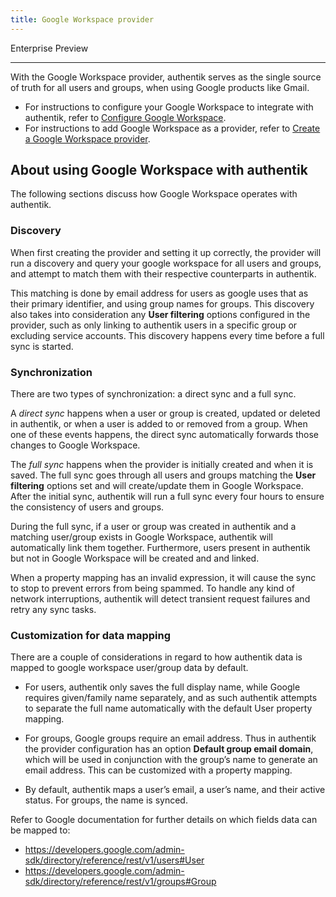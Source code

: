 ```yaml
---
title: Google Workspace provider
---
```


<span class="badge badge--primary">Enterprise</span>
<span class="badge badge--preview">Preview</span>

---

With the Google Workspace provider, authentik serves as the single source of truth for all users and groups, when using Google products like Gmail.

- For instructions to configure your Google Workspace to integrate with authentik, refer to [Configure Google Workspace](./setup-gws.md).
- For instructions to add Google Workspace as a provider, refer to [Create a Google Workspace provider](./add-gws-provider.md).

## About using Google Workspace with authentik

The following sections discuss how Google Workspace operates with authentik.

### Discovery

When first creating the provider and setting it up correctly, the provider will run a discovery and query your google workspace for all users and groups, and attempt to match them with their respective counterparts in authentik.

This matching is done by email address for users as google uses that as their primary identifier, and using group names for groups. This discovery also takes into consideration any **User filtering** options configured in the provider, such as only linking to authentik users in a specific group or excluding service accounts. This discovery happens every time before a full sync is started.

### Synchronization

There are two types of synchronization: a direct sync and a full sync.

A _direct sync_ happens when a user or group is created, updated or deleted in authentik, or when a user is added to or removed from a group. When one of these events happens, the direct sync automatically forwards those changes to Google Workspace.

The _full sync_ happens when the provider is initially created and when it is saved. The full sync goes through all users and groups matching the **User filtering** options set and will create/update them in Google Workspace. After the initial sync, authentik will run a full sync every four hours to ensure the consistency of users and groups.

During the full sync, if a user or group was created in authentik and a matching user/group exists in Google Workspace, authentik will automatically link them together. Furthermore, users present in authentik but not in Google Workspace will be created and and linked.

When a property mapping has an invalid expression, it will cause the sync to stop to prevent errors from being spammed. To handle any kind of network interruptions, authentik will detect transient request failures and retry any sync tasks.

### Customization for data mapping

There are a couple of considerations in regard to how authentik data is mapped to google workspace user/group data by default.

- For users, authentik only saves the full display name, while Google requires given/family name separately, and as such authentik attempts to separate the full name automatically with the default User property mapping.

- For groups, Google groups require an email address. Thus in authentik the provider configuration has an option **Default group email domain**, which will be used in conjunction with the group’s name to generate an email address. This can be customized with a property mapping.

- By default, authentik maps a user’s email, a user’s name, and their active status. For groups, the name is synced.

Refer to Google documentation for further details on which fields data can be mapped to:

- https://developers.google.com/admin-sdk/directory/reference/rest/v1/users#User
- https://developers.google.com/admin-sdk/directory/reference/rest/v1/groups#Group
